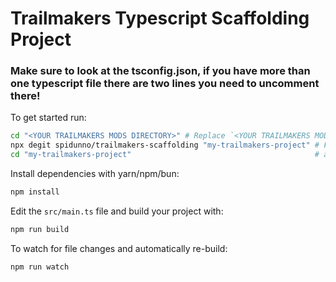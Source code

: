 # Trailmakers Typescript Scaffolding Project

### Make sure to look at the tsconfig.json, if you have more than one typescript file there are two lines you need to uncomment there!

To get started run:

```bash
cd "<YOUR TRAILMAKERS MODS DIRECTORY>" # Replace `<YOUR TRAILMAKERS MODS DIRECTORY>` with the actual directory to your Trailmakers mods folder.
npx degit spidunno/trailmakers-scaffolding "my-trailmakers-project" # Feel free to change `my-trailmakers-project` to your desired project name here
cd "my-trailmakers-project"                                         # and here
```

Install dependencies with yarn/npm/bun:

```bash
npm install
```

Edit the `src/main.ts` file and build your project with:

```bash
npm run build
```

To watch for file changes and automatically re-build:

```bash
npm run watch
```